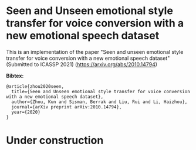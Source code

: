 # Seen and Unseen emotional style transfer for voice conversion with a new emotional speech dataset

This is an implementation of the paper "Seen and unseen emotional style transfer for voice conversion with a new emotional speech dataset" (Submitted to ICASSP 2021)
(https://arxiv.org/abs/2010.14794)
 

**Bibtex:**
```
@article{zhou2020seen,
  title={Seen and Unseen emotional style transfer for voice conversion with a new emotional speech dataset},
  author={Zhou, Kun and Sisman, Berrak and Liu, Rui and Li, Haizhou},
  journal={arXiv preprint arXiv:2010.14794},
  year={2020}
}

```

# Under construction

